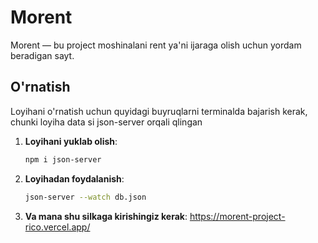 # Morent

Morent — bu project moshinalani rent ya'ni ijaraga olish uchun yordam beradigan sayt. 

## O'rnatish

Loyihani o'rnatish uchun quyidagi buyruqlarni terminalda bajarish kerak, chunki loyiha data si json-server orqali qlingan

1. **Loyihani yuklab olish**:
   ```bash
   npm i json-server
2. **Loyihadan foydalanish**:
   ```bash
   json-server --watch db.json
2. **Va mana shu silkaga kirishingiz kerak**:
   https://morent-project-rico.vercel.app/

